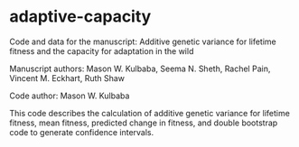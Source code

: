 # adaptive-capacity
Code and data for the manuscript: Additive genetic variance for lifetime fitness and the capacity for adaptation in the wild

Manuscript authors: Mason W. Kulbaba, Seema N. Sheth, Rachel Pain, Vincent M. Eckhart, Ruth Shaw

Code author: Mason W. Kulbaba

This code describes the calculation of additive genetic variance for lifetime fitness, mean fitness, predicted change in fitness, and double bootstrap code to generate confidence intervals. 
